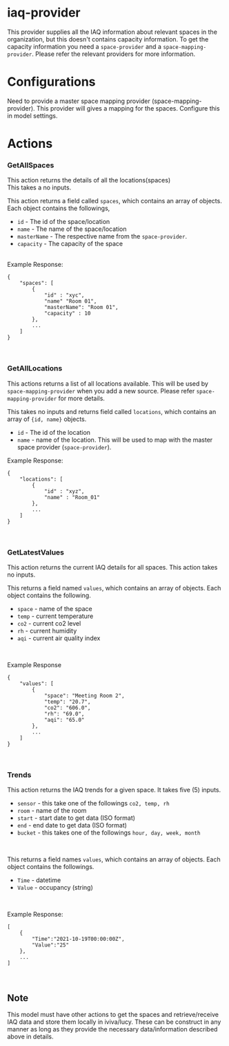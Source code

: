 # iaq-provider 

This provider supplies all the IAQ information about relevant spaces in the organization, but this doesn't contains capacity information. To get the capacity information you need a `space-provider` and a `space-mapping-provider`. Please refer the relevant providers for more information.


# Configurations
Need to provide a master space mapping provider (space-mapping-provider). This provider will gives a mapping for the spaces. Configure this in model settings.


# Actions

### GetAllSpaces
This action returns the details of all the locations(spaces) <br>
This takes a no inputs.

This action returns a field called `spaces`, which contains an array of objects. Each object contains the followings,

- `id` - The id of the space/location 
- `name` - The name of the space/location 
- `masterName` - The respective name from the `space-provider`. 
- `capacity` - The capacity of the space


<br>
Example Response:

```
{
    "spaces": [
        {
            "id" : "xyc",
            "name" "Room 01",
            "masterName": "Room 01",
            "capacity" : 10
        },
        ...
    ]
}
```

<br>

### GetAllLocations
This actions returns a list of all locations available. This will be used by `space-mapping-provider` when you add a new source. Please refer `space-mapping-provider` for more details.

This takes no inputs and returns field called `locations`, which contains an array of `{id, name}` objects. 

- `id` - The id of the location 
- `name` - name of the location. This will be used to map with the master space provider (`space-provider`).

Example Response: 

```
{
    "locations": [
        {
            "id" : "xyz",
            "name" : "Room_01"
        },
        ...
    ]
}
```
<br>


### GetLatestValues
This action returns the current IAQ details for all spaces.
This action takes no inputs.

This returns a field named `values`, which contains an array of objects. Each object contains the following. 

- `space` - name of the space 
- `temp` - current temperature 
- `co2` - current co2 level 
- `rh` - current humidity 
- `aqi` - current air quality index

<br>

Example Response 

```
{
    "values": [
        {
            "space": "Meeting Room 2",
            "temp": "20.7",
            "co2": "606.0",
            "rh": "69.0",
            "aqi": "65.0" 
        },
        ...
    ]
}
```

<br>


### Trends 
This action returns the IAQ trends for a given space. It takes five (5) inputs. 
- `sensor` - this take one of the followings `co2, temp, rh`
- `room` - name of the room 
- `start` - start date to get data (ISO format)
- `end` - end date to get data (ISO format)
- `bucket` - this takes one of the followings `hour, day, week, month`

<br>

This returns a field names `values`, which contains an array of objects. Each object contains the followings.

- `Time` - datetime 
- `Value` - occupancy (string)
  
<br>

Example Response: 

```
[
    {
        "Time":"2021-10-19T00:00:00Z",
        "Value":"25"
    },
    ...
]
```

<br>

## Note 
This model must have other actions to get the spaces and retrieve/receive IAQ data and store them locally in iviva/lucy. These can be construct in any manner as long as they provide the necessary data/information described above in details. 